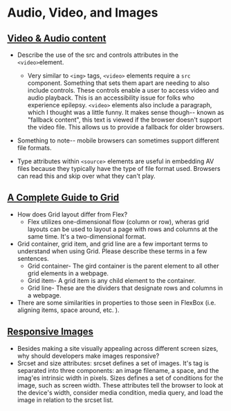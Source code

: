 # Audio, Video, and Images

## [Video & Audio content](https://developer.mozilla.org/en-US/docs/Learn/HTML/Multimedia_and_embedding/Video_and_audio_content)

- Describe the use of the src and controls attributes in the `<video>`element.

  - Very similar to `<img>` tags, `<video>` elements require a `src` component. Something that sets them apart are needing to also include controls. These controls enable a user to access video and audio playback. This is an accessibility issue for folks who experience epilepsy. `<video>` elements also include a paragraph, which I thought was a little funny. It makes sense though-- known as "fallback content", this text is viewed if the browser doesn't support the video file. This allows us to provide a fallback for older browsers.
- Something to note-- mobile browsers can sometimes support different file formats.
- Type attributes within `<source>` elements are useful in embedding AV files because they typically have the type of file format used. Browsers can read this and skip over what they can't play.

## [A Complete Guide to Grid](https://css-tricks.com/snippets/css/complete-guide-grid/)

- How does Grid layout differ from Flex?
  - Flex utilizes one-dimensional flow (column or row), wheras grid layouts can be used to layout a page with rows and columns at the same time. It's a two-dimensional format.
- Grid container, grid item, and grid line are a few important terms to understand when using Grid. Please describe  these terms in a few sentences.
  - Grid container- The gird container is the parent element to all other grid elements in a webpage.
  - Grid item- A grid item is any child element to the container.
  - Grid line- These are the dividers that designate rows and columns in a webpage.
- There are some similarities in properties to those seen in FlexBox (i.e. aligning items, space around, etc. ).

## [Responsive Images](https://css-tricks.com/snippets/css/complete-guide-grid/)

- Besides making a site visually appealing across different screen sizes, why should developers make images responsive?
- Srcset and size attributes: srcset defines a set of images. It's tag is separated into three components: an image filename, a space, and the imag'es intrinsic width in pixels. Sizes defines a set of conditions for the image, such as screen width. These attributes tell the browser to look at the device's width, consider media condition, media query, and load the image in relation to the srcset list.
